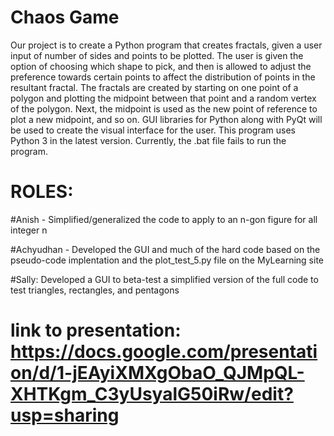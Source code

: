 # Chaos Game
Our project is to create a Python program that creates fractals, given a user input of number of sides and points to be plotted. The user is given the option of choosing which shape to pick, and then is allowed to adjust the preference towards certain points to affect the distribution of points in the resultant fractal.
The fractals are created by starting on one point of a polygon and plotting the midpoint between that point and a random vertex of the polygon. Next, the midpoint is used as the new point of reference to plot a new midpoint, and so on.
GUI libraries for Python along with PyQt will be used to create the visual interface for the user.
This program uses Python 3 in the latest version. Currently, the .bat file fails to run the program.

# ROLES:
#Anish - Simplified/generalized the code to apply to an n-gon figure for all integer n


#Achyudhan - Developed the GUI and much of the hard code based on the pseudo-code implentation and the plot_test_5.py file on the MyLearning site


#Sally: Developed a GUI to beta-test a simplified version of the full code to test triangles, rectangles, and pentagons

# link to presentation: https://docs.google.com/presentation/d/1-jEAyiXMXgObaO_QJMpQL-XHTKgm_C3yUsyalG50iRw/edit?usp=sharing
